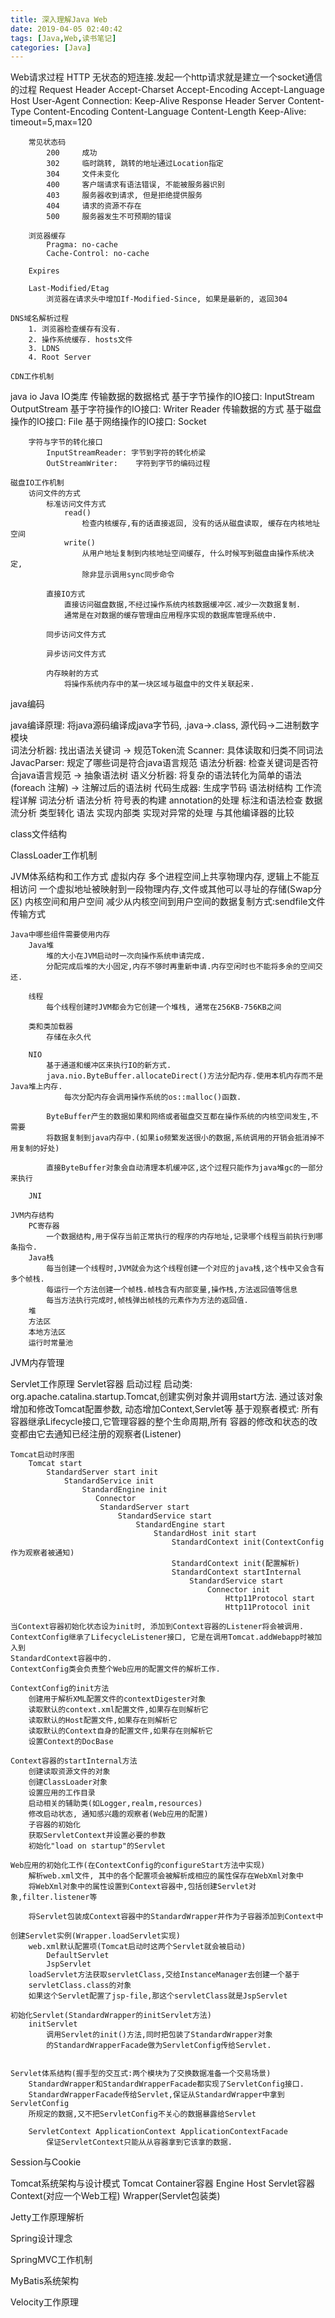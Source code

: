 ```yaml
---
title: 深入理解Java Web
date: 2019-04-05 02:40:42
tags: [Java,Web,读书笔记]
categories: [Java]
---
```

Web请求过程
    HTTP 无状态的短连接.发起一个http请求就是建立一个socket通信的过程
        Request Header
            Accept-Charset
            Accept-Encoding
            Accept-Language
            Host
            User-Agent
            Connection: Keep-Alive
        Response Header
            Server
            Content-Type
            Content-Encoding
            Content-Language
            Content-Length
            Keep-Alive: timeout=5,max=120


        常见状态码
            200     成功
            302     临时跳转, 跳转的地址通过Location指定
            304     文件未变化
            400     客户端请求有语法错误, 不能被服务器识别
            403     服务器收到请求, 但是拒绝提供服务
            404     请求的资源不存在
            500     服务器发生不可预期的错误

        浏览器缓存
            Pragma: no-cache
            Cache-Control: no-cache

        Expires

        Last-Modified/Etag
            浏览器在请求头中增加If-Modified-Since, 如果是最新的, 返回304

    DNS域名解析过程
        1. 浏览器检查缓存有没有.
        2. 操作系统缓存. hosts文件
        3. LDNS
        4. Root Server

    CDN工作机制


java io
    Java IO类库
        传输数据的数据格式
            基于字节操作的IO接口:    InputStream OutputStream
            基于字符操作的IO接口:    Writer Reader
        传输数据的方式
            基于磁盘操作的IO接口:    File
            基于网络操作的IO接口:    Socket

        字符与字节的转化接口
            InputStreamReader: 字节到字符的转化桥梁
            OutStreamWriter:    字符到字节的编码过程

    磁盘IO工作机制
        访问文件的方式
            标准访问文件方式
                read()
                    检查内核缓存,有的话直接返回, 没有的话从磁盘读取, 缓存在内核地址空间
                write()
                    从用户地址复制到内核地址空间缓存, 什么时候写到磁盘由操作系统决定,
                    除非显示调用sync同步命令

            直接IO方式
                直接访问磁盘数据,不经过操作系统内核数据缓冲区.减少一次数据复制.
                通常是在对数据的缓存管理由应用程序实现的数据库管理系统中.

            同步访问文件方式

            异步访问文件方式

            内存映射的方式
                将操作系统内存中的某一块区域与磁盘中的文件关联起来.




java编码


java编译原理:  将java源码编译成java字节码, .java->.class, 源代码->二进制数字
    模块  
        词法分析器:  找出语法关键词 -> 规范Token流
            Scanner: 具体读取和归类不同词法
            JavacParser: 规定了哪些词是符合java语言规范
        语法分析器:  检查关键词是否符合java语言规范 -> 抽象语法树
        语义分析器:  将复杂的语法转化为简单的语法(foreach 注解) -> 注解过后的语法树
        代码生成器:  生成字节码
    语法树结构
    工作流程详解
        词法分析
        语法分析
        符号表的构建
        annotation的处理
        标注和语法检查
        数据流分析
        类型转化
        语法
    实现内部类
    实现对异常的处理
    与其他编译器的比较


class文件结构


ClassLoader工作机制


JVM体系结构和工作方式
    虚拟内存
        多个进程空间上共享物理内存, 逻辑上不能互相访问
        一个虚拟地址被映射到一段物理内存,文件或其他可以寻址的存储(Swap分区)
    内核空间和用户空间
        减少从内核空间到用户空间的数据复制方式:sendfile文件传输方式

    Java中哪些组件需要使用内存
        Java堆
            堆的大小在JVM启动时一次向操作系统申请完成.
            分配完成后堆的大小固定,内存不够时再重新申请.内存空闲时也不能将多余的空间交还.

        线程
            每个线程创建时JVM都会为它创建一个堆栈, 通常在256KB-756KB之间

        类和类加载器
            存储在永久代

        NIO
            基于通道和缓冲区来执行IO的新方式.
            java.nio.ByteBuffer.allocateDirect()方法分配内存.使用本机内存而不是Java堆上内存.
                每次分配内存会调用操作系统的os::malloc()函数.

            ByteBuffer产生的数据如果和网络或者磁盘交互都在操作系统的内核空间发生,不需要
            将数据复制到java内存中.(如果io频繁发送很小的数据,系统调用的开销会抵消掉不用复制的好处)

            直接ByteBuffer对象会自动清理本机缓冲区,这个过程只能作为java堆gc的一部分来执行

        JNI

    JVM内存结构
        PC寄存器
            一个数据结构,用于保存当前正常执行的程序的内存地址,记录哪个线程当前执行到哪条指令.
        Java栈
            每当创建一个线程时,JVM就会为这个线程创建一个对应的java栈,这个栈中又会含有多个帧栈.
            每运行一个方法创建一个帧栈.帧栈含有内部变量,操作栈,方法返回值等信息
            每当方法执行完成时,帧栈弹出帧栈的元素作为方法的返回值.
        堆
        方法区
        本地方法区
        运行时常量池

JVM内存管理


Servlet工作原理
    Servlet容器
        启动过程
            启动类: org.apache.catalina.startup.Tomcat,创建实例对象并调用start方法.
                通过该对象增加和修改Tomcat配置参数, 动态增加Context,Servlet等
            基于观察者模式: 所有容器继承Lifecycle接口,它管理容器的整个生命周期,所有
                容器的修改和状态的改变都由它去通知已经注册的观察者(Listener)

    Tomcat启动时序图
        Tomcat start
            StandardServer start init
                StandardService init
                    StandardEngine init
                       Connector
                        StandardServer start
                            StandardService start
                                StandardEngine start
                                    StandardHost init start
                                        StandardContext init(ContextConfig作为观察者被通知)
                                        StandardContext init(配置解析)
                                        StandardContext startInternal
                                            StandardService start
                                                Connector init
                                                    Http11Protocol start
                                                    Http11Protocol init

    当Context容器初始化状态设为init时, 添加到Context容器的Listener将会被调用.
    ContextConfig继承了LifecycleListener接口, 它是在调用Tomcat.addWebapp时被加入到
    StandardContext容器中的.
    ContextConfig类会负责整个Web应用的配置文件的解析工作.

    ContextConfig的init方法
        创建用于解析XML配置文件的contextDigester对象
        读取默认的context.xml配置文件,如果存在则解析它
        读取默认的Host配置文件,如果存在则解析它
        读取默认的Context自身的配置文件,如果存在则解析它
        设置Context的DocBase

    Context容器的startInternal方法
        创建读取资源文件的对象
        创建ClassLoader对象
        设置应用的工作目录
        启动相关的辅助类(如Logger,realm,resources)
        修改启动状态, 通知感兴趣的观察者(Web应用的配置)
        子容器的初始化
        获取ServletContext并设置必要的参数
        初始化"load on startup"的Servlet

    Web应用的初始化工作(在ContextConfig的configureStart方法中实现)
        解析web.xml文件, 其中的各个配置项会被解析成相应的属性保存在WebXml对象中
        将WebXml对象中的属性设置到Context容器中,包括创建Servlet对象,filter.listener等

        将Servlet包装成Context容器中的StandardWrapper并作为子容器添加到Context中

    创建Servlet实例(Wrapper.loadServlet实现)
        web.xml默认配置项(Tomcat启动时这两个Servlet就会被启动)
            DefaultServlet
            JspServlet
        loadServlet方法获取servletClass,交给InstanceManager去创建一个基于
        servletClass.class的对象
        如果这个Servlet配置了jsp-file,那这个servletClass就是JspServlet

    初始化Servlet(StandardWrapper的initServlet方法)
        initServlet
            调用Servlet的init()方法,同时把包装了StandardWrapper对象
            的StandardWrapperFacade做为ServletConfig传给Servlet.


    Servlet体系结构(握手型的交互式:两个模块为了交换数据准备一个交易场景)
        StandardWrapper和StandardWrapperFacade都实现了ServletConfig接口.
        StandardWrapperFacade传给Servlet,保证从StandardWrapper中拿到ServletConfig
        所规定的数据,又不把ServletConfig不关心的数据暴露给Servlet

        ServletContext ApplicationContext ApplicationContextFacade
            保证ServletContext只能从从容器拿到它该拿的数据.




Session与Cookie


Tomcat系统架构与设计模式
    Tomcat
        Container容器
            Engine
                Host
                    Servlet容器
                        Context(对应一个Web工程)
                            Wrapper(Servlet包装类)

Jetty工作原理解析


Spring设计理念


SpringMVC工作机制


MyBatis系统架构


Velocity工作原理
